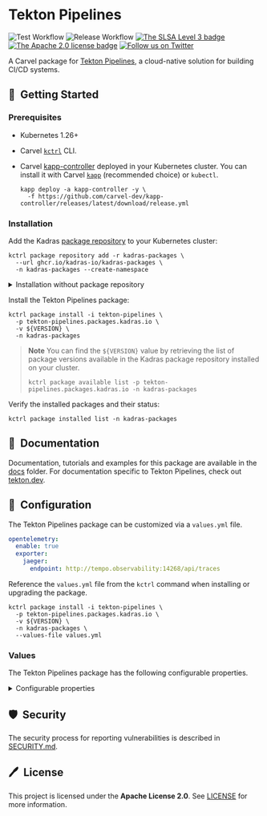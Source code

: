 # Tekton Pipelines

![Test Workflow](https://github.com/kadras-io/package-for-tekton-pipelines/actions/workflows/test.yml/badge.svg)
![Release Workflow](https://github.com/kadras-io/package-for-tekton-pipelines/actions/workflows/release.yml/badge.svg)
[![The SLSA Level 3 badge](https://slsa.dev/images/gh-badge-level3.svg)](https://slsa.dev/spec/v1.0/levels)
[![The Apache 2.0 license badge](https://img.shields.io/badge/License-Apache_2.0-blue.svg)](https://opensource.org/licenses/Apache-2.0)
[![Follow us on Twitter](https://img.shields.io/static/v1?label=Twitter&message=Follow&color=1DA1F2)](https://twitter.com/kadrasIO)

A Carvel package for [Tekton Pipelines](https://tekton.dev/docs/pipelines), a cloud-native solution for building CI/CD systems.

## 🚀&nbsp; Getting Started

### Prerequisites

* Kubernetes 1.26+
* Carvel [`kctrl`](https://carvel.dev/kapp-controller/docs/latest/install/#installing-kapp-controller-cli-kctrl) CLI.
* Carvel [kapp-controller](https://carvel.dev/kapp-controller) deployed in your Kubernetes cluster. You can install it with Carvel [`kapp`](https://carvel.dev/kapp/docs/latest/install) (recommended choice) or `kubectl`.

  ```shell
  kapp deploy -a kapp-controller -y \
    -f https://github.com/carvel-dev/kapp-controller/releases/latest/download/release.yml
  ```

### Installation

Add the Kadras [package repository](https://github.com/kadras-io/kadras-packages) to your Kubernetes cluster:

  ```shell
  kctrl package repository add -r kadras-packages \
    --url ghcr.io/kadras-io/kadras-packages \
    -n kadras-packages --create-namespace
  ```

<details><summary>Installation without package repository</summary>
The recommended way of installing the Tekton Pipelines package is via the Kadras <a href="https://github.com/kadras-io/kadras-packages">package repository</a>. If you prefer not using the repository, you can add the package definition directly using <a href="https://carvel.dev/kapp/docs/latest/install"><code>kapp</code></a> or <code>kubectl</code>.

  ```shell
  kubectl create namespace kadras-packages
  kapp deploy -a tekton-pipelines-package -n kadras-packages -y \
    -f https://github.com/kadras-io/package-for-tekton-pipelines/releases/latest/download/metadata.yml \
    -f https://github.com/kadras-io/package-for-tekton-pipelines/releases/latest/download/package.yml
  ```
</details>

Install the Tekton Pipelines package:

  ```shell
  kctrl package install -i tekton-pipelines \
    -p tekton-pipelines.packages.kadras.io \
    -v ${VERSION} \
    -n kadras-packages
  ```

> **Note**
> You can find the `${VERSION}` value by retrieving the list of package versions available in the Kadras package repository installed on your cluster.
> 
>   ```shell
>   kctrl package available list -p tekton-pipelines.packages.kadras.io -n kadras-packages
>   ```

Verify the installed packages and their status:

  ```shell
  kctrl package installed list -n kadras-packages
  ```

## 📙&nbsp; Documentation

Documentation, tutorials and examples for this package are available in the [docs](docs) folder.
For documentation specific to Tekton Pipelines, check out [tekton.dev](https://tekton.dev).

## 🎯&nbsp; Configuration

The Tekton Pipelines package can be customized via a `values.yml` file.

  ```yaml
  opentelemetry:
    enable: true
    exporter:
      jaeger:
        endpoint: http://tempo.observability:14268/api/traces
  ```

Reference the `values.yml` file from the `kctrl` command when installing or upgrading the package.

  ```shell
  kctrl package install -i tekton-pipelines \
    -p tekton-pipelines.packages.kadras.io \
    -v ${VERSION} \
    -n kadras-packages \
    --values-file values.yml
  ```

### Values

The Tekton Pipelines package has the following configurable properties.

<details><summary>Configurable properties</summary>

| Config | Default | Description |
|-------|-------------------|-------------|
| `ca_cert_data` | `""` | PEM-encoded certificate data to trust TLS connections with a custom CA. |
| `policies.include` | `false` | Whether to include the out-of-the-box Kyverno policies to validate and secure the package installation. |
| `controllers.pipelines.replicas` | `1` | The number of replicas for the `tekton-pipelines-controller` Deployment. In order to enable high availability, it should be greater than 1. |
| `controllers.resolvers.replicas` | `1` | The number of replicas for the `tekton-pipelines-remote-resolvers` Deployment. In order to enable high availability, it should be greater than 1. |
| `controllers.resolvers.artifact_hub_url` | `https://artifacthub.io/` | The Artifact Hub API used by the Hub Resolver to resolve remote pipelines and tasks. |
| `webhook.minReplicas` | `1` | The minimum number of replicas as controlled by a HorizontalPodAutoscaler. In order to enable high availability, it should be greater than 1. |
| `opentelemetry.exporter.jaeger.username` | `""` | The username to access the distributed tracing backend. Optional. |
| `opentelemetry.exporter.jaeger.password` | `""` | The password/token to authenticate with the distributed tracing backend. Optional. |

Default configuration stored in the `config-defaults` ConfigMap.

| Config | Default | Description |
|-------|-------------------|-------------|
| `config-defaults.default-timeout-minutes` | `60` | Number of minutes to use for TaskRun and PipelineRun, if none is specified. |
| `config-defaults.default-service-account` | `default` | Service account name to use for TaskRun and PipelineRun, if none is specified. |
| `config-defaults.default-managed-by-label-value` | `tekton-pipelines` | Value given to the `app.kubernetes.io/managed-by` label applied to all Pods created for TaskRuns. |
| `config-defaults.default-pod-template` | `""` | Pod template to use for TaskRun and PipelineRun. |
| `config-defaults.default-affinity-assistant-pod-template` | `""` | Pod template to use for affinity assistant Pods. |
| `config-defaults.default-task-run-workspace-binding` | `emptyDir: {}` | Workspace configuration provided for any Workspaces that a Task declares but that a TaskRun does not explicitly provide. |
| `config-defaults.default-max-matrix-combinations-count` | `256` | Maximum number of combinations from a Matrix, if none is specified. |
| `config-defaults.default-forbidden-env` | `""` | Comma seperated environment variables that cannot be overridden by PodTemplate. |
| `config-defaults.default-resolver-type` | `""` | The default resolver type to be used in the cluster. |

Events configuration stored in the `config-events` ConfigMap.

| Config | Default | Description |
|-------|-------------------|-------------|
| `config-events.sink` | `""` | CloudEvents sink to be used for TaskRun, PipelineRun, and CustomRun. If no sink is specified, no CloudEvent is generated. |

Leader election configuration stored in the `config-leader-election` ConfigMaps.

| Config | Default | Description |
|-------|-------------------|-------------|
| `config-leader-election.lease-duration` | `60s` | How long non-leaders will wait to try to acquire the lock; 15 seconds is the value used by core Kubernetes controllers. |
| `config-leader-election.renew-deadline` | `40s` | How long a leader will try to renew the lease before giving up; 10 seconds is the value used by core Kubernetes controllers. |
| `config-leader-election.retry-period` | `10s` | How long the leader election client waits between tries of actions; 2 seconds is the value used by core Kubernetes controllers. |
| `config-leader-election.buckets` | `1` | Yhe number of buckets used to partition key space of each Reconciler. If this number is M and the replica number of the controller is N, the N replicas will compete for the M buckets. The owner of a bucket will take care of the reconciling for the keys partitioned into that bucket. The maximum value of at this time is 10. |

Logging configuration stored in the `config-logging` ConfigMaps.

| Config | Default | Description |
|-------|-------------------|-------------|
| `config-logging.zap-logger-config` | `""` | Configuration for the zap logger used by all Tekton containers. |
| `config-logging.loglevel.controller` | `info` | Log level for the `tekton-pipelines-controller` and `tekton-pipelines-resolvers` Deployments. |
| `config-logging.loglevel.webhook` | `info` | Log level for the `tekton-pipelines-webhook` Deployment. |

Observability configuration stored in the `config-observability` ConfigMaps.

| Config | Default | Description |
|-------|-------------------|-------------|
| `config-observability.metrics.backend-destination` | `prometheus` | The system metrics destination. Supported values: `prometheus`, `stackdriver`. |
| `config-observability.metrics.stackdriver-project-id` | `""` | The Stackdriver project ID. When running on GCE, application default credentials will be used and metrics will be sent to the cluster's project if this field is not provided. |
| `config-observability.metrics.allow-stackdriver-custom-metrics` | `false` | Whether it is allowed to send metrics to Stackdriver using 'global' resource type and custom metric type. Ignore if `backend_destination` is not `stackdriver`. |
| `config-observability.metrics.taskrun.level` | `task` | Level for the TaskRun metrics controlling which labels are included: (taskrun, task, namespace), (task, namespace), (namespace). Supported values: `taskrun`, `task`, `namespace`. |
| `config-observability.metrics.taskrun.duration-type` | `histogram` | Duration type for the TaskRun metrics. Histogram value isn’t available when the `taskrun` level is selected. Supported values: `histogram`, `lastvalue`. |
| `config-observability.metrics.pipelinerun.level` | `pipeline` | Level for the PipelineRun metrics controlling which labels are included: (pipelinerun, pipeline, namespace), (pipeline, namespace), (namespace). Supported values: `pipelinerun`, `pipeline`, `namespace`. |
| `config-observability.metrics.pipelinerun.duration-type` | `histogram` | Duration type for the PipelineRun metrics. Histogram value isn’t available when the `pipelinerun` level is selected. Supported values: `histogram`, `lastvalue`. |

Tracing configuration stored in the `config-tracing` ConfigMaps.

| Config | Default | Description |
|-------|-------------------|-------------|
| `config-tracing.enabled` | `false` | Enable sending traces to defined endpoint by setting this to `true`. |
| `config-tracing.endpoint` | `""` | The endpoint where the distributed tracing backend accepts OpenTelemetry traces using the Jaeger protocol. |

Feature flags configuration stored in the `feature-flags` ConfigMap.

| Config | Default | Description |
|-------|-------------------|-------------|
| `feature-flags.coschedule` | `workspaces` | Setting this flag will determine how PipelineRun Pods are scheduled with Affinity Assistant. Options: `workspaces`, `pipelineruns`, `isolate-pipelinerun`, `disabled`. |
| `feature-flags.disable-creds-init` | `false` | Setting this flag to `true` will prevent Tekton scanning attached service accounts and injecting any credentials it finds into your Steps. |
| `feature-flags.await-sidecar-readiness` | `true` | Setting this flag to `false` will stop Tekton from waiting for a TaskRun's sidecar containers to be running before starting the first step. This will allow Tasks to be run in environments that don't support the DownwardAPI volume type, but may lead to unintended behaviour if sidecars are used. |
| `feature-flags.running-in-environment-with-injected-sidecars` | `true` | This option should be set to `false` when Pipelines is running in a cluster that does not use injected sidecars such as Istio. Setting it to false should decrease the time it takes for a TaskRun to start running. For clusters that use injected sidecars, setting this option to false can lead to unexpected behavior. |
| `feature-flags.require-git-ssh-secret-known-hosts` | `true` | Setting this flag to `true` will require that any Git SSH Secret offered to Tekton must have known_hosts included. |
| `feature-flags.enable-tekton-oci-bundles` | `false` | Setting this flag to `true` enables the use of Tekton OCI bundle. This is an experimental feature and thus should still be considered an alpha feature. |
| `feature-flags.enable-api-fields` | `beta` | Setting this flag will determine which gated features are enabled. Support values: `stable`, `beta`, `alpha`. |
| `feature-flags.send-cloudevents-for-runs` | `false` | Setting this flag to `true` enables CloudEvents for CustomRuns and Runs, as long as a CloudEvents sink is configured in the `config-defaults` ConfigMap. |
| `feature-flags.trusted-resources-verification-no-match-policy` | `ignore` | This flag affects the behavior of taskruns and pipelineruns in cases where no VerificationPolicies match them. If it is set to `fail`, TaskRuns and PipelineRuns will fail verification if no matching policies are found. If it is set to `warn`, TaskRuns and PipelineRuns will run to completion if no matching policies are found, and an error will be logged. If it is set to `ignore`, TaskRuns and PipelineRuns will run to completion if no matching policies are found, and no error will be logged. |
| `feature-flags.enable-provenance-in-status` | `true` | Setting this flag to `true` enables populating the `provenance` field in TaskRun and PipelineRun status. This field contains metadata about resources used in the TaskRun/PipelineRun such as the source from where a remote Task/Pipeline definition was fetched. |
| `feature-flags.enforce-nonfalsifiability` | `none` | Setting this flag will determine how Tekton Pipelines will handle non-falsifiable provenance. If set to `spire`, then SPIRE will be used to ensure non-falsifiable provenance. If set to `none`, then Tekton will not have non-falsifiable provenance. This is an experimental feature and thus should still be considered an alpha feature. |
| `feature-flags.results-from` | `termination-message` | Setting this flag will determine how Tekton pipelines will handle extracting results from the task. Acceptable values are `termination-message` or `sidecar-logs`. `sidecar-logs` is an experimental feature and thus should still be considered an alpha feature. |
| `feature-flags.max-result-size` | `4096` | Setting this flag will determine the upper limit of each task result. This flag is optional and only associated with the previous flag, `results-from`. When `results-from` is set to `sidecar-logs`, this flag can be used to configure the upper limit of a task result. |
| `feature-flags.set-security-context` | `false` | Setting this flag to `true` will limit privileges for containers injected by Tekton into TaskRuns. This allows TaskRuns to run in namespaces with `restricted` pod security standards. Not all Kubernetes implementations support this option. |

Configuration for the bundle resolver stored in the `bundleresolver-config` ConfigMap.

| Config | Default | Description |
|-------|-------------------|-------------|
| `resolvers.bundleresolver-config.default-service-account` | `default` | The default name of the service account to use when constructing registry credentials. |
| `resolvers.bundleresolver-config.default-kind` | `task` | The default resource kind to pull out of the bundle. Supported values: `pipeline`, `task`. |

Configuration for the cluster resolver stored in the `cluster-resolver-config` ConfigMap.

| Config | Default | Description |
|-------|-------------------|-------------|
| `resolvers.cluster-resolver-config.default-kind` | `task` | The default resource kind to fetch. Supported values: `pipeline`, `task`. |
| `resolvers.cluster-resolver-config.default-namespace` | `""` | The default namespace to fetch resources from. |
| `resolvers.cluster-resolver-config.allowed-namespaces` | `""` | A comma-separated list of namespaces which the resolver is allowed to access. Defaults to empty, meaning all namespaces are allowed. |
| `resolvers.cluster-resolver-config.blocked-namespaces` | `""` | A comma-separated list of namespaces which the resolver is blocked from accessing. Defaults to empty, meaning all namespaces are allowed. |

Configuration for the git resolver stored in the `git-resolver-config` ConfigMap.

| Config | Default | Description |
|-------|-------------------|-------------|
| `resolvers.git-resolver-config.fetch-timeout` | `1m` | The maximum amount of time a single anonymous cloning resolution may take. |
| `resolvers.git-resolver-config.default-url` | `https://github.com/tektoncd/catalog.git` | The git url to fetch the remote resource from when using anonymous cloning. |
| `resolvers.git-resolver-config.default-revision` | `main` | The git revision to fetch the remote resource from with either anonymous cloning or the authenticated API. |
| `resolvers.git-resolver-config.scm-type` | `github` | The SCM type to use with the authenticated API. Supported values: `github`, `gitlab`, `gitea`, `bitbucketserver`, `bitbucketcloud`. |
| `resolvers.git-resolver-config.server-url` | `""` | The SCM server URL to use with the authenticated API. Not needed when using github.com, gitlab.com, or BitBucket Cloud. |
| `resolvers.git-resolver-config.api-token-secret-name` | `""` | The Kubernetes secret containing the API token for the SCM provider. Required when using the authenticated API. |
| `resolvers.git-resolver-config.api-token-secret-key` | `""` | The key in the API token secret containing the actual token. Required when using the authenticated API. |
| `resolvers.git-resolver-config.api-token-secret-namespace` | `default` | The namespace containing the API token secret. |
| `resolvers.git-resolver-config.default-org` | `""` | The default organization to look for repositories under when using the authenticated API. |

Configuration for the hub resolver stored in the `hubresolver-config` ConfigMap.

| Config | Default | Description |
|-------|-------------------|-------------|
| `resolvers.hubresolver-config.default-tekton-hub-catalog` | `Tekton` | The default Tekton Hub catalog from where to pull the resource. |
| `resolvers.hubresolver-config.default-artifact-hub-task-catalog` | `tekton-catalog-tasks` | The default Artifact Hub Task catalog from where to pull the resource. |
| `resolvers.hubresolver-config.default-artifact-hub-pipeline-catalog` | `tekton-catalog-pipelines` | The default Artifact Hub Pipeline catalog from where to pull the resource. |
| `resolvers.hubresolver-config.default-kind` | `task` | The default resource kind to fetch. Supported values: `pipeline`, `task`. |
| `resolvers.hubresolver-config.default-type` | `artifact` | The default hub from where to pull the resource. Supported values: `artifact`, `tekton`. |

Feature flags configuration stored in the `resolvers-feature-flags` ConfigMap.

| Config | Default | Description |
|-------|-------------------|-------------|
| `resolvers.resolvers-feature-flags.enable-bundles-resolver` | `true` | Setting this flag to `true` enables remote resolution of Tekton OCI bundles. |
| `resolvers.resolvers-feature-flags.enable-hub-resolver` | `true` | Setting this flag to `true` enables remote resolution of tasks and pipelines via the Tekton Hub. |
| `resolvers.resolvers-feature-flags.enable-git-resolver` | `true` | Setting this flag to `true` enables remote resolution of tasks and pipelines from Git repositories. |
| `resolvers.resolvers-feature-flags.enable-cluster-resolver` | `true` | Setting this flag to `true` enables remote resolution of tasks and pipelines from other namespaces within the cluster. |

</details>

## 🛡️&nbsp; Security

The security process for reporting vulnerabilities is described in [SECURITY.md](SECURITY.md).

## 🖊️&nbsp; License

This project is licensed under the **Apache License 2.0**. See [LICENSE](LICENSE) for more information.
